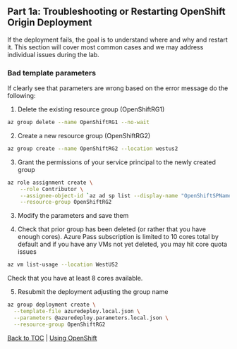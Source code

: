 ## Part 1a: Troubleshooting or Restarting OpenShift Origin Deployment
If the deployment fails, the goal is to understand where and why and restart it. This section will cover most common cases and we may address individual issues during the lab.

### Bad template parameters
If clearly see that parameters are wrong based on the error message do the following:

1. Delete the existing resource group (OpenShiftRG1)
```bash
az group delete --name OpenShiftRG1 --no-wait
```
2. Create a new resource group (OpenShiftRG2)
```bash
az group create --name OpenShiftRG2 --location westus2
```
3. Grant the permissions of your service principal to the newly created group
```bash
az role assignment create \
    --role Contributor \
    --assignee-object-id `az ad sp list --display-name "OpenShiftSPName" --query '[].objectId' --output=tsv` \
    --resource-group OpenShiftRG2
```
3. Modify the parameters and save them

4. Check that prior group has been deleted (or rather that you have enough cores). Azure Pass subscription is limited to 10 cores total by default and if you have any VMs not yet deleted, you may hit core quota issues
```bash
az vm list-usage --location WestUS2
```

Check that you have at least 8 cores available. 


5. Resubmit the deployment adjusting the group name
```bash
az group deployment create \
  --template-file azuredeploy.local.json \
  --parameters @azuredeploy.parameters.local.json \
  --resource-group OpenShiftRG2
```


[Back to TOC](../README.md) | [Using OpenShift](Part2.md)
